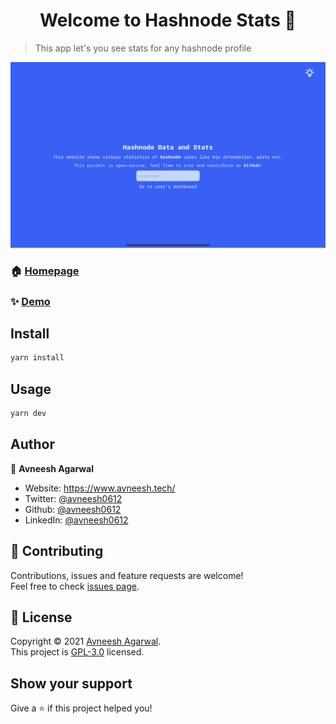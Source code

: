 <h1 align="center">Welcome to Hashnode Stats 👋</h1>

> This app let's you see stats for any hashnode profile

![demo](./public/screenshot-abchashnode-stats.png)

### 🏠 [Homepage](https://abchashnode-stats.vercel.app/)

### ✨ [Demo](https://abchashnode-stats.vercel.app/)

## Install

```sh
yarn install
```

## Usage

```sh
yarn dev
```

## Author

👤 **Avneesh Agarwal**

- Website: https://www.avneesh.tech/
- Twitter: [@avneesh0612](https://twitter.com/avneesh0612)
- Github: [@avneesh0612](https://github.com/avneesh0612)
- LinkedIn: [@avneesh0612](https://linkedin.com/in/avneesh0612)

## 🤝 Contributing

Contributions, issues and feature requests are welcome!<br />Feel free to check [issues page](https://github.com/avneesh0612/hashnode-analytics/issues).

## 📝 License

Copyright © 2021 [Avneesh Agarwal](https://github.com/avneesh0612).<br />
This project is [GPL-3.0](https://github.com/avneesh0612/hashnode-analytics/blob/main/LICENSE) licensed.

## Show your support

Give a ⭐️ if this project helped you!

